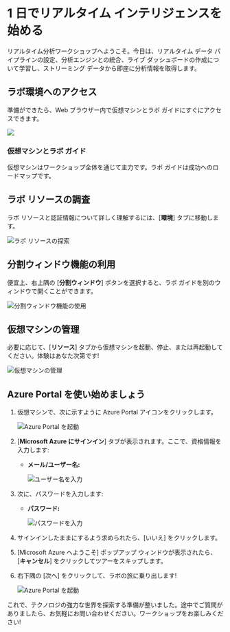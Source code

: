 # 1 日でリアルタイム インテリジェンスを始める

リアルタイム分析ワークショップへようこそ。今日は、リアルタイム データ パイプラインの設定、分析エンジンとの統合、ライブ ダッシュボードの作成について学習し、ストリーミング データから即座に分析情報を取得します。

## ラボ環境へのアクセス

準備ができたら、Web ブラウザー内で仮想マシンとラボ ガイドにすぐにアクセスできます。

![](../media/getting-started-jap1.png)

### 仮想マシンとラボ ガイド

仮想マシンはワークショップ全体を通じて主力です。ラボ ガイドは成功へのロードマップです。

## ラボ リソースの調査

ラボ リソースと認証情報について詳しく理解するには、[**環境**] タブに移動します。

![ラボ リソースの探索](../media/getting-started-jap2.png)

## 分割ウィンドウ機能の利用

便宜上、右上隅の [**分割ウィンドウ**] ボタンを選択すると、ラボ ガイドを別のウィンドウで開くことができます。

![分割ウィンドウ機能の使用](../media/getting-started-jap3.png)

## 仮想マシンの管理

必要に応じて、[**リソース**] タブから仮想マシンを起動、停止、または再起動してください。体験はあなた次第です!

![仮想マシンの管理](../media/getting-started-jap4.png)

## Azure Portal を使い始めましょう

1. 仮想マシンで、次に示すように Azure Portal アイコンをクリックします。

    ![Azure Portal を起動](../media/select-azureportal.png)

1. [**Microsoft Azure にサインイン**] タブが表示されます。ここで、資格情報を入力します:

    - **メール/ユーザー名:** <inject key="AzureAdUserEmail"></inject>

      ![ユーザー名を入力](../media/portal-login1.png)

1. 次に、パスワードを入力します:

    - **パスワード:** <inject key="AzureAdUserPassword"></inject>

      ![パスワードを入力](../media/portal-login2.png)

1. サインインしたままにするよう求められたら、[いいえ] をクリックします。

1. [Microsoft Azure へようこそ] ポップアップ ウィンドウが表示されたら、[**キャンセル**] をクリックしてツアーをスキップします。

1. 右下隅の [次へ] をクリックして、ラボの旅に乗り出します!

    ![Azure Portal を起動](../media/getting-started-jap5.png)

これで、テクノロジの強力な世界を探索する準備が整いました。途中でご質問がありましたら、お気軽にお問い合わせください。ワークショップをお楽しみください!
